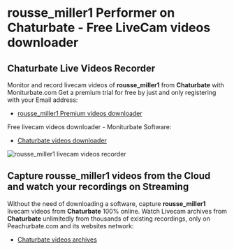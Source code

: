 # rousse_miller1 Performer on Chaturbate - Free LiveCam videos downloader

## Chaturbate Live Videos Recorder

Monitor and record livecam videos of **rousse_miller1** from **Chaturbate** with Moniturbate.com
Get a premium trial for free by just and only registering with your Email address:
* [rousse_miller1 Premium videos downloader](https://moniturbate.com/request-demo-licence-key.html)

Free livecam videos downloader - Moniturbate Software:
* [Chaturbate videos downloader](https://moniturbate.com/moniturbate-download-software.html)

![rousse_miller1 livecam videos recorder](https://peachurnet.com/templates/moniturbate-software.png)


## Capture rousse_miller1 videos from the Cloud and watch your recordings on Streaming

Without the need of downloading a software, capture **rousse_miller1** livecam videos from **Chaturbate** 100% online.
Watch Livecam archives from **Chaturbate** unlimitedly from thousands of existing recordings, only on Peachurbate.com and its websites network:
* [Chaturbate videos archives](https://peachurnet.com/)